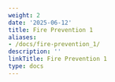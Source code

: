 ```yaml
---
weight: 2
date: '2025-06-12'
title: Fire Prevention 1
aliases:
- /docs/fire-prevention_1/
description: ''
linkTitle: Fire Prevention 1
type: docs
---
```


